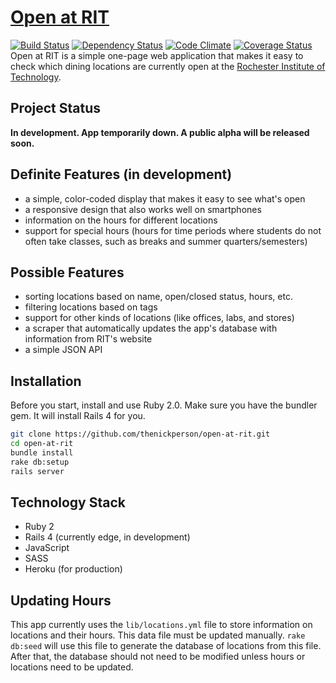 # [Open at RIT](http://openatrit.herokuapp.com)
[![Build Status](https://secure.travis-ci.org/thenickperson/open-at-rit.png?branch=master)](http://travis-ci.org/thenickperson/open-at-rit)
[![Dependency Status](https://gemnasium.com/thenickperson/open-at-rit.png)](https://gemnasium.com/thenickperson/open-at-rit)
[![Code Climate](https://codeclimate.com/github/thenickperson/open-at-rit.png)](https://codeclimate.com/github/thenickperson/open-at-rit)
[![Coverage Status](https://coveralls.io/repos/thenickperson/open-at-rit/badge.png)](https://coveralls.io/r/thenickperson/open-at-rit)
Open at RIT is a simple one-page web application that makes it easy to check
which dining locations are currently open at the [Rochester Institute of
Technology](https://www.rit.edu).

## Project Status
__In development. App temporarily down. A public alpha will be released soon.__


## Definite Features (in development)
- a simple, color-coded display that makes it easy to see what's open
- a responsive design that also works well on smartphones
- information on the hours for different locations
- support for special hours (hours for time periods where students do not often
  take classes, such as breaks and summer quarters/semesters)

## Possible Features
- sorting locations based on name, open/closed status, hours, etc.
- filtering locations based on tags
- support for other kinds of locations (like offices, labs, and stores)
- a scraper that automatically updates the app's database with information from
  RIT's website
- a simple JSON API

## Installation
Before you start, install and use Ruby 2.0. Make sure you have the bundler gem. It will install Rails 4 for you.
```bash
git clone https://github.com/thenickperson/open-at-rit.git
cd open-at-rit
bundle install
rake db:setup
rails server
```

## Technology Stack
- Ruby 2
- Rails 4 (currently edge, in development)
- JavaScript
- SASS
- Heroku (for production)

## Updating Hours
This app currently uses the `lib/locations.yml` file to store information on
locations and their hours. This data file must be updated manually. `rake
db:seed` will use this file to generate the database of locations from this
file. After that, the database should not need to be modified unless hours
or locations need to be updated.
